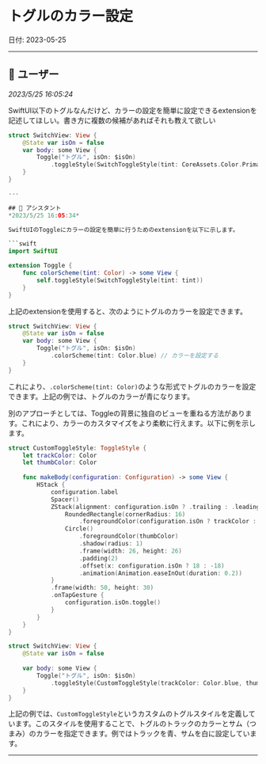 # トグルのカラー設定

日付: 2023-05-25

---

## 👤 ユーザー
*2023/5/25 16:05:24*

SwiftUI以下のトグルなんだけど、カラーの設定を簡単に設定できるextensionを記述してほしい。書き方に複数の候補があればそれも教えて欲しい

```swift
struct SwitchView: View {
    @State var isOn = false
    var body: some View {
        Toggle("トグル", isOn: $isOn)
            .toggleStyle(SwitchToggleStyle(tint: CoreAssets.Color.PrimaryBackgroundNoGradation.primaryBackgroundNoGradation100.swiftUIColor))
    }
}

---

## 🤖 アシスタント
*2023/5/25 16:05:34*

SwiftUIのToggleにカラーの設定を簡単に行うためのextensionを以下に示します。

```swift
import SwiftUI

extension Toggle {
    func colorScheme(tint: Color) -> some View {
        self.toggleStyle(SwitchToggleStyle(tint: tint))
    }
}
```

上記のextensionを使用すると、次のようにトグルのカラーを設定できます。

```swift
struct SwitchView: View {
    @State var isOn = false
    var body: some View {
        Toggle("トグル", isOn: $isOn)
            .colorScheme(tint: Color.blue) // カラーを設定する
    }
}
```

これにより、`.colorScheme(tint: Color)`のような形式でトグルのカラーを設定できます。上記の例では、トグルのカラーが青になります。

別のアプローチとしては、Toggleの背景に独自のビューを重ねる方法があります。これにより、カラーのカスタマイズをより柔軟に行えます。以下に例を示します。

```swift
struct CustomToggleStyle: ToggleStyle {
    let trackColor: Color
    let thumbColor: Color
    
    func makeBody(configuration: Configuration) -> some View {
        HStack {
            configuration.label
            Spacer()
            ZStack(alignment: configuration.isOn ? .trailing : .leading) {
                RoundedRectangle(cornerRadius: 16)
                    .foregroundColor(configuration.isOn ? trackColor : trackColor.opacity(0.5))
                Circle()
                    .foregroundColor(thumbColor)
                    .shadow(radius: 1)
                    .frame(width: 26, height: 26)
                    .padding(2)
                    .offset(x: configuration.isOn ? 18 : -18)
                    .animation(Animation.easeInOut(duration: 0.2))
            }
            .frame(width: 50, height: 30)
            .onTapGesture {
                configuration.isOn.toggle()
            }
        }
    }
}

struct SwitchView: View {
    @State var isOn = false
    
    var body: some View {
        Toggle("トグル", isOn: $isOn)
            .toggleStyle(CustomToggleStyle(trackColor: Color.blue, thumbColor: Color.white))
    }
}
```

上記の例では、`CustomToggleStyle`というカスタムのトグルスタイルを定義しています。このスタイルを使用することで、トグルのトラックのカラーとサム（つまみ）のカラーを指定できます。例ではトラックを青、サムを白に設定しています。

---
